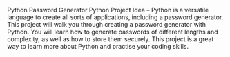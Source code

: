 Python Password Generator
Python Project Idea – Python is a versatile language to create all sorts of applications, including a password generator. This project will walk you through creating a password generator with Python. You will learn how to generate passwords of different lengths and complexity, as well as how to store them securely. This project is a great way to learn more about Python and practise your coding skills.
